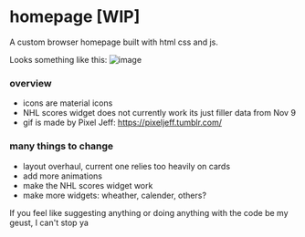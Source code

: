 # homepage [WIP]
A custom browser homepage built with html css and js.


Looks something like this:
![image](https://user-images.githubusercontent.com/92818054/201254535-8b9ef2bf-ffa6-4ae5-8c39-b55de46124ea.png)

### overview
- icons are material icons
- NHL scores widget does not currently work its just filler data from Nov 9
- gif is made by Pixel Jeff: https://pixeljeff.tumblr.com/ 


### many things to change
- layout overhaul, current one relies too heavily on cards
- add more animations
- make the NHL scores widget work
- make more widgets: wheather, calender, others?


If you feel like suggesting anything or doing anything with the code be my geust, I can't stop ya
